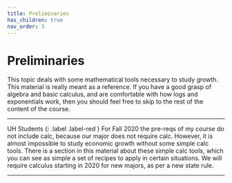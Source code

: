 ```yaml
---
title: Preliminaries
has_children: true
nav_order: 3
---
```


# Preliminaries

This topic deals with some mathematical tools necessary to study growth. This material is really meant as a reference. If you have a good grasp of algebra and basic calculus, and are comfortable with how logs and exponentials work, then you should feel free to skip to the rest of the content of the course. 

___
UH Students 
{: .label .label-red } 
For Fall 2020 the pre-reqs of my course do not include calc, because our major does not require calc. However, it is almost impossible to study economic growth without some simple calc tools. There is a section in this material about these simple calc tools, which you can see as simple a set of recipes to apply in certain situations. We will require calculus starting in 2020 for new majors, as per a new state rule. 

___